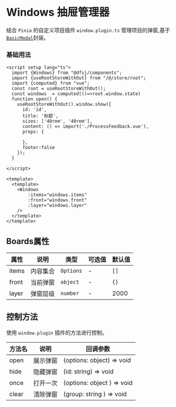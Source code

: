 # Windows 抽屉管理器

结合 `Pinia` 的自定义项目插件 `window.plugin.ts` 管理项目的弹窗,基于 [`BasicModal`](/zh/components/modal.md)封装。
 
 
### 基础用法

```vue
<script setup lang="ts">
  import {Windows} from "@dfsj/components";
  import {useRootStoreWithOut} from "/@/store/root";
  import {computed} from "vue";
  const root = useRootStoreWithOut();
  const windows  = computed(()=>root.window.state)
  function open() { 
    useRootStoreWithOut().window.show({ 
      id: 'id',
      title: '标题',
      sizes: ['40rem', '40rem'],
      content: () => import('./ProcessFeedback.vue'),
      props: {
        
      },
      footer:false
    }); 
  }
  
</script>

<template>
  <template>
    <Windows
        :items="windows.items"
        :front="windows.front"
        :layer="windows.layer"
    />
  </template>
</template>

```
 


## Boards属性 
 

| 属性 | 说明   | 类型           | 可选值 | 默认值  |
| ---- |------|--------------| ---- |------|
| items | 内容集合 | `Options` | - | `[]`   |
| front | 当前弹窗 | `object`     | - | `{}` | 
| layer | 弹窗层级 | `number`     | - | 2000 | 



##  控制方法

使用 `window.plugin` 插件的方法进行控制。

| 方法名 | 说明   | 回调参数                        |
| ---- |------|-----------------------------|
| open | 展示弹窗 | (options: object) => void   |
| hide | 隐藏弹窗 | (id: string) => void        |
| once | 打开一次 | (options: object ) => void  |
| clear | 清除弹窗 | (group: string ) => void | 

